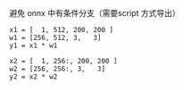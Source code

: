 
避免 onnx 中有条件分支（需要script 方式导出）  

```
x1 = [  1, 512, 200, 200 ]
w1 = [256, 512, 3,   3]
y1 = x1 * w1  

x2 = [  1, 256:, 200, 200 ]
w2 = [256, 256:, 3,   3]
y2 = x2 * w2  


```
